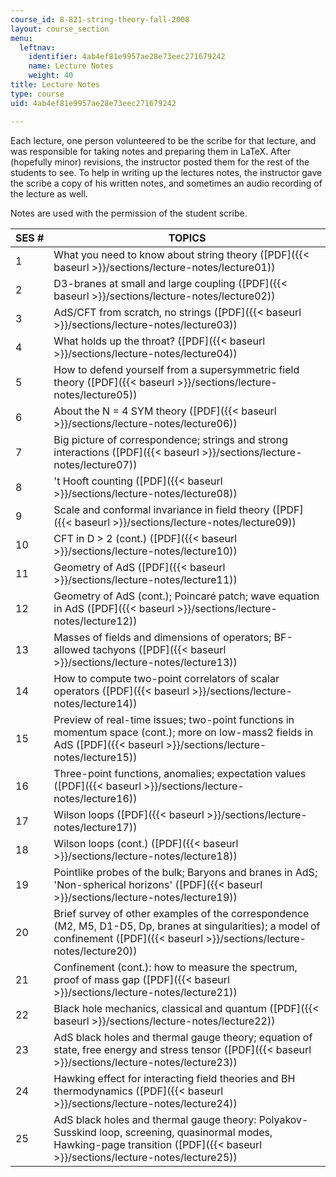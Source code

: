 ```yaml
---
course_id: 8-821-string-theory-fall-2008
layout: course_section
menu:
  leftnav:
    identifier: 4ab4ef81e9957ae28e73eec271679242
    name: Lecture Notes
    weight: 40
title: Lecture Notes
type: course
uid: 4ab4ef81e9957ae28e73eec271679242

---
```


Each lecture, one person volunteered to be the scribe for that lecture, and was responsible for taking notes and preparing them in LaTeX. After (hopefully minor) revisions, the instructor posted them for the rest of the students to see. To help in writing up the lectures notes, the instructor gave the scribe a copy of his written notes, and sometimes an audio recording of the lecture as well.

Notes are used with the permission of the student scribe.

| SES # | TOPICS |
| --- | --- |
| 1 | What you need to know about string theory ([PDF]({{< baseurl >}}/sections/lecture-notes/lecture01)) |
| 2 | D3-branes at small and large coupling ([PDF]({{< baseurl >}}/sections/lecture-notes/lecture02)) |
| 3 | AdS/CFT from scratch, no strings ([PDF]({{< baseurl >}}/sections/lecture-notes/lecture03)) |
| 4 | What holds up the throat? ([PDF]({{< baseurl >}}/sections/lecture-notes/lecture04)) |
| 5 | How to defend yourself from a supersymmetric field theory ([PDF]({{< baseurl >}}/sections/lecture-notes/lecture05)) |
| 6 | About the N = 4 SYM theory ([PDF]({{< baseurl >}}/sections/lecture-notes/lecture06)) |
| 7 | Big picture of correspondence; strings and strong interactions ([PDF]({{< baseurl >}}/sections/lecture-notes/lecture07)) |
| 8 | 't Hooft counting ([PDF]({{< baseurl >}}/sections/lecture-notes/lecture08)) |
| 9 | Scale and conformal invariance in field theory ([PDF]({{< baseurl >}}/sections/lecture-notes/lecture09)) |
| 10 | CFT in D > 2 (cont.) ([PDF]({{< baseurl >}}/sections/lecture-notes/lecture10)) |
| 11 | Geometry of AdS ([PDF]({{< baseurl >}}/sections/lecture-notes/lecture11)) |
| 12 | Geometry of AdS (cont.); Poincaré patch; wave equation in AdS ([PDF]({{< baseurl >}}/sections/lecture-notes/lecture12)) |
| 13 | Masses of fields and dimensions of operators; BF-allowed tachyons ([PDF]({{< baseurl >}}/sections/lecture-notes/lecture13)) |
| 14 | How to compute two-point correlators of scalar operators ([PDF]({{< baseurl >}}/sections/lecture-notes/lecture14)) |
| 15 | Preview of real-time issues; two-point functions in momentum space (cont.); more on low-mass2 fields in AdS ([PDF]({{< baseurl >}}/sections/lecture-notes/lecture15)) |
| 16 | Three-point functions, anomalies; expectation values ([PDF]({{< baseurl >}}/sections/lecture-notes/lecture16)) |
| 17 | Wilson loops ([PDF]({{< baseurl >}}/sections/lecture-notes/lecture17)) |
| 18 | Wilson loops (cont.) ([PDF]({{< baseurl >}}/sections/lecture-notes/lecture18)) |
| 19 | Pointlike probes of the bulk; Baryons and branes in AdS; 'Non-spherical horizons' ([PDF]({{< baseurl >}}/sections/lecture-notes/lecture19)) |
| 20 | Brief survey of other examples of the correspondence (M2, M5, D1-D5, Dp, branes at singularities); a model of confinement ([PDF]({{< baseurl >}}/sections/lecture-notes/lecture20)) |
| 21 | Confinement (cont.): how to measure the spectrum, proof of mass gap ([PDF]({{< baseurl >}}/sections/lecture-notes/lecture21)) |
| 22 | Black hole mechanics, classical and quantum ([PDF]({{< baseurl >}}/sections/lecture-notes/lecture22)) |
| 23 | AdS black holes and thermal gauge theory; equation of state, free energy and stress tensor ([PDF]({{< baseurl >}}/sections/lecture-notes/lecture23)) |
| 24 | Hawking effect for interacting field theories and BH thermodynamics ([PDF]({{< baseurl >}}/sections/lecture-notes/lecture24)) |
| 25 | AdS black holes and thermal gauge theory: Polyakov-Susskind loop, screening, quasinormal modes, Hawking-page transition ([PDF]({{< baseurl >}}/sections/lecture-notes/lecture25))